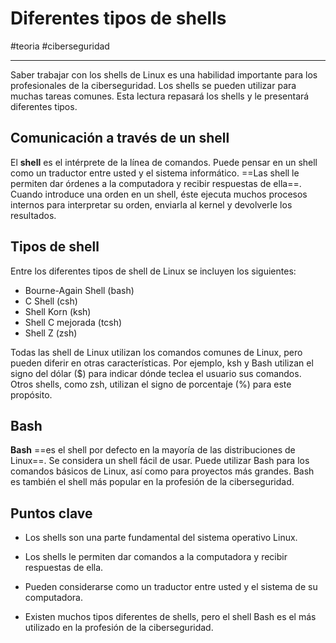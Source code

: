 # Diferentes tipos de shells
#teoria #ciberseguridad 

---
Saber trabajar con los shells de Linux es una habilidad importante para los profesionales de la ciberseguridad. Los shells se pueden utilizar para muchas tareas comunes. Esta lectura repasará los shells y le presentará diferentes tipos.
## Comunicación a través de un shell

El **shell** es el intérprete de la línea de comandos. Puede pensar en un shell como un traductor entre usted y el sistema informático. ==Las shell le permiten dar órdenes a la computadora y recibir respuestas de ella==. Cuando introduce una orden en un shell, éste ejecuta muchos procesos internos para interpretar su orden, enviarla al kernel y devolverle los resultados.

## Tipos de shell

Entre los diferentes tipos de shell de Linux se incluyen los siguientes:

- Bourne-Again Shell (bash)
- C Shell (csh)
- Shell Korn (ksh)
- Shell C mejorada (tcsh)
- Shell Z (zsh)
    

Todas las shell de Linux utilizan los comandos comunes de Linux, pero pueden diferir en otras características. Por ejemplo, ksh y Bash utilizan el signo del dólar ($) para indicar dónde teclea el usuario sus comandos. Otros shells, como zsh, utilizan el signo de porcentaje (%) para este propósito.
## Bash

**Bash** ==es el shell por defecto en la mayoría de las distribuciones de Linux==. Se considera un shell fácil de usar. Puede utilizar Bash para los comandos básicos de Linux, así como para proyectos más grandes. Bash es también el shell más popular en la profesión de la ciberseguridad. 

## Puntos clave

- Los shells son una parte fundamental del sistema operativo Linux. 

- Los shells le permiten dar comandos a la computadora y recibir respuestas de ella. 

- Pueden considerarse como un traductor entre usted y el sistema de su computadora. 

- Existen muchos tipos diferentes de shells, pero el shell Bash es el más utilizado en la profesión de la ciberseguridad. 